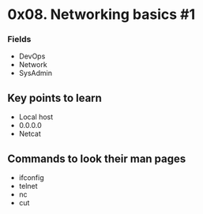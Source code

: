 # 0x08. Networking basics #1
### Fields
* DevOps
* Network
* SysAdmin

## Key points to learn
* Local host
* 0.0.0.0
* Netcat

## Commands to look their man pages
* ifconfig
* telnet
* nc
* cut
